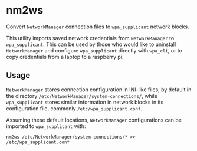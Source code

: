# nm2ws

Convert `NetworkManager` connection files to `wpa_supplicant` network blocks.

This utility imports saved network credentials from `NetworkManager` to 
`wpa_supplicant`. This can be used by those who would like to uninstall 
`NetworkManager` and configure `wpa_supplicant` directly with `wpa_cli`, or to 
copy credentials from a laptop to a raspberry pi.

## Usage

`NetworkManager` stores connection configuration in INI-like files, by default 
in the directory `/etc/NetworkManager/system-connections/`, while 
`wpa_supplicant` stores similar information in network blocks in its 
configuration file, commonly `/etc/wpa_supplicant.conf`.

Assuming these default locations, `NetworkManager` configurations can be 
imported to `wpa_supplicant` with:

`nm2ws /etc/NetworkManager/system-connections/* >> /etc/wpa_supplicant.conf`
